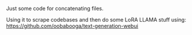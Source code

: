Just some code for concatenating files. 

Using it to scrape codebases and then do some LoRA LLAMA stuff using:
https://github.com/oobabooga/text-generation-webui
